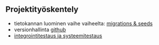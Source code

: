 ## Projektityöskentely 

- tietokannan luominen vaihe vaiheelta:
 [migrations & seeds](../tietokannat/migrations_php.html)
- versionhallinta [github](../github/projektityo-html)
- [integrointitestaus ja systeemitestaus](https://omaareena-my.sharepoint.com/:b:/g/personal/tiina_partanen_edu_tampere_fi/EaZiI2KLSIlCqpHimQ1DjrcB1HTXfF5R1ZPDGmxuND9-eQ?e=BODpNU​)